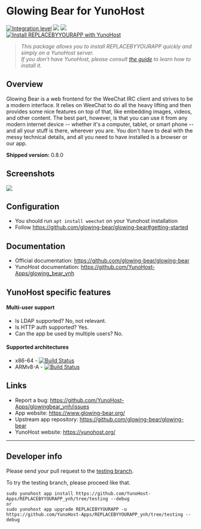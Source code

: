 # Glowing Bear for YunoHost

[![Integration level](https://dash.yunohost.org/integration/REPLACEBYYOURAPP.svg)](https://dash.yunohost.org/appci/app/REPLACEBYYOURAPP) ![](https://ci-apps.yunohost.org/ci/badges/REPLACEBYYOURAPP.status.svg) ![](https://ci-apps.yunohost.org/ci/badges/REPLACEBYYOURAPP.maintain.svg)  
[![Install REPLACEBYYOURAPP with YunoHost](https://install-app.yunohost.org/install-with-yunohost.png)](https://install-app.yunohost.org/?app=REPLACEBYYOURAPP)

> *This package allows you to install REPLACEBYYOURAPP quickly and simply on a YunoHost server.  
If you don't have YunoHost, please consult [the guide](https://yunohost.org/#/install) to learn how to install it.*

## Overview
Glowing Bear is a web frontend for the WeeChat IRC client and strives to be a modern interface. It relies on WeeChat to do all the heavy lifting and then provides some nice features on top of that, like embedding images, videos, and other content. The best part, however, is that you can use it from any modern internet device -- whether it's a computer, tablet, or smart phone -- and all your stuff is there, wherever you are. You don't have to deal with the messy technical details, and all you need to have installed is a browser or our app.

**Shipped version:** 0.8.0

## Screenshots

![](https://camo.githubusercontent.com/277788ad057cf6934499621c7ba1193e6edbdb0e/68747470733a2f2f347a322e64652f676c6f77696e67626561722e706e67)

## Configuration

* You should run `apt install weechat` on your Yunohost installation
* Follow https://github.com/glowing-bear/glowing-bear#getting-started

## Documentation

 * Official documentation: https://github.com/glowing-bear/glowing-bear
 * YunoHost documentation: https://github.com/YunoHost-Apps/glowing_bear_ynh

## YunoHost specific features

#### Multi-user support

* Is LDAP supported? No, not relevant.
* Is HTTP auth supported? Yes.
* Can the app be used by multiple users? No.

#### Supported architectures

* x86-64 - [![Build Status](https://ci-apps.yunohost.org/ci/logs/REPLACEBYYOURAPP%20%28Apps%29.svg)](https://ci-apps.yunohost.org/ci/apps/REPLACEBYYOURAPP/)
* ARMv8-A - [![Build Status](https://ci-apps-arm.yunohost.org/ci/logs/REPLACEBYYOURAPP%20%28Apps%29.svg)](https://ci-apps-arm.yunohost.org/ci/apps/REPLACEBYYOURAPP/)

## Links

 * Report a bug: https://github.com/YunoHost-Apps/glowingbear_ynh/issues
 * App website: https://www.glowing-bear.org/
 * Upstream app repository: https://github.com/glowing-bear/glowing-bear
 * YunoHost website: https://yunohost.org/

---

Developer info
----------------

Please send your pull request to the [testing branch](https://github.com/YunoHost-Apps/REPLACEBYYOURAPP_ynh/tree/testing).

To try the testing branch, please proceed like that.
```
sudo yunohost app install https://github.com/YunoHost-Apps/REPLACEBYYOURAPP_ynh/tree/testing --debug
or
sudo yunohost app upgrade REPLACEBYYOURAPP -u https://github.com/YunoHost-Apps/REPLACEBYYOURAPP_ynh/tree/testing --debug
```

